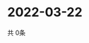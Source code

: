 # 2022-03-22
  共 0条

  <!-- BEGIN -->
  <!-- 最后更新时间Tue Mar 22 2022 17:14:00 GMT+0000 (Coordinated Universal Time) -->
  
  <!-- END -->
  
  
